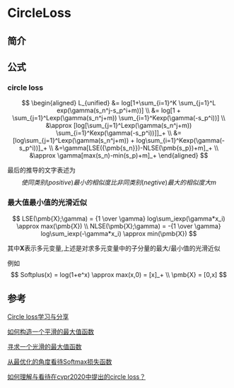 # CircleLoss

## 简介



## 公式

### circle loss

$$
\begin{aligned}
L_{unified} &= log[1+\sum_{i=1}^K \sum_{j=1}^L exp(\gamma(s_n^j-s_p^i+m))] \\
&= log[1 + \sum_{j=1}^Lexp(\gamma(s_n^j+m)) \sum_{i=1}^Kexp(\gamma(-s_p^i))] \\
&\approx [log[\sum_{j=1}^Lexp(\gamma(s_n^j+m)) \sum_{i=1}^Kexp(\gamma(-s_p^i))]]_+ \\
&=[log\sum_{j=1}^Lexp(\gamma(s_n^j+m)) + log\sum_{i=1}^Kexp(\gamma(-s_p^i))]_+ \\
&=\gamma[LSE({\pmb{s_n}})-NLSE(\pmb{s_p})+m]_+ \\
&\approx \gamma[max(s_n)-min(s_p)+m]_+ 
\end{aligned}
$$

最后的推导的文字表述为
$$
使同类别(positive)最小的相似度比非同类别(negtive)最大的相似度大m
$$


### 最大值最小值的光滑近似

$$
LSE(\pmb{X};\gamma) = {1 \over \gamma} log\sum_iexp(\gamma*x_i) \approx max(\pmb{X}) \\
NLSE(\pmb{X};\gamma) = -{1 \over \gamma} log\sum_iexp(-\gamma*x_i) \approx min(\pmb{X})
$$

其中$\pmb{X}$表示多元变量,上述是对求多元变量中的子分量的最大/最小值的光滑近似

例如
$$
Softplus(x) = log(1+e^x) \approx max(x,0) = [x]_+  \\
\pmb{X} = [0,x]
$$


## 参考

[Circle loss学习与分享](https://www.jianshu.com/p/c1784de03d5b)

[如何构造一个平滑的最大值函数](https://matrix67.com/blog/archives/2830)

[寻求一个光滑的最大值函数](https://kexue.fm/archives/3290)

[从最优化的角度看待Softmax损失函数](https://zhuanlan.zhihu.com/p/45014864)

[如何理解与看待在cvpr2020中提出的circle loss？](https://www.zhihu.com/question/382802283)